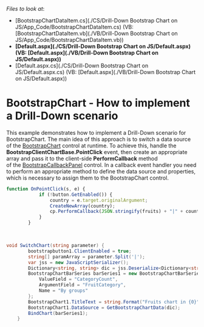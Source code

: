 <!-- default file list -->
*Files to look at*:

* [BootstrapChartDataItem.cs](./CS/Drill-Down Bootstrap Chart on JS/App_Code/BootstrapChartDataItem.cs) (VB: [BootstrapChartDataItem.vb](./VB/Drill-Down Bootstrap Chart on JS/App_Code/BootstrapChartDataItem.vb))
* **[Default.aspx](./CS/Drill-Down Bootstrap Chart on JS/Default.aspx) (VB: [Default.aspx](./VB/Drill-Down Bootstrap Chart on JS/Default.aspx))**
* [Default.aspx.cs](./CS/Drill-Down Bootstrap Chart on JS/Default.aspx.cs) (VB: [Default.aspx](./VB/Drill-Down Bootstrap Chart on JS/Default.aspx))
<!-- default file list end -->
# BootstrapChart - How to implement a Drill-Down scenario


This example demonstrates how to implement a Drill-Down scenario for BootstrapChart. The main idea of this approach is to switch a data source of the <a href="https://documentation.devexpress.com/AspNetBootstrap/DevExpress.Web.Bootstrap.BootstrapChart.class">BootstrapChart</a> control at runtime. To achieve this, handle the <strong>BootstrapClientChartBase.PointClick</strong> event, then create an appropriate array and pass it to the client-side <strong>PerformCallback</strong> method of the <a href="https://documentation.devexpress.com/AspNetBootstrap/DevExpress.Web.Bootstrap.BootstrapCallbackPanel.class">BootstrapCallbackPanel</a> control. In a callback event handler you need to perform an appropriate method to define the data source and properties, which is necessary to assign them to the BootstrapChart control.<br>


```js
function OnPointClick(s, e) {
            if (!button.GetEnabled()) {
                country = e.target.originalArgument;
                CreateNewArray(country);
                cp.PerformCallback(JSON.stringify(fruits) + "|" + country);
            }
        }
```


<br>


```cs
void SwitchChart(string parameter) {
        bootstrapbutton1.ClientEnabled = true;
        string[] paramArray = parameter.Split('|');
        var jss = new JavaScriptSerializer();
        Dictionary<string, string> dic = jss.Deserialize<Dictionary<string, string>>(paramArray[0]);
        BootstrapChartBarSeries barSeries1 = new BootstrapChartBarSeries {
            ValueField = "CategoryCount",
            ArgumentField = "FruitCategory",
            Name = "By groups"
        };
        BootstrapChart1.TitleText = string.Format("Fruits chart in {0}", paramArray[1]);
        BootstrapChart1.DataSource = GetBootstrapChartData(dic);
        BindChart(barSeries1);
    }
```



<br/>


